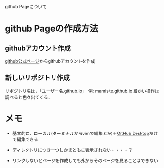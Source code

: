 github Pageについて

# github Pageの作成方法
## githubアカウント作成
[github公式ページ](https://github.com)からgithubアカウントを作成
## 新しいリポジトリ作成
リポジトリ名は，「ユーザー名.github.io」　例: mamisite.github.io
細かい操作は調べると色々出てくる．

# メモ
- 基本的に，ローカル(ターミナルからvimで編集とか)＋[GitHub Desktop](https://desktop.github.com)だけで編集できる

- ディレクトリにつき一つしかまともに表示されない・・・・？

- リンクしないとページを作成しても外からそのページを見ることはできない



